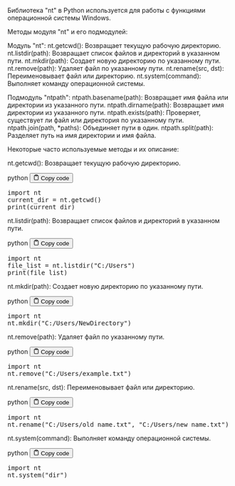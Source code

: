 <p>Библиотека "nt" в Python используется для работы с функциями операционной системы Windows.</p>
<p>Методы модуля "nt" и его подмодулей:</p>
<p>Модуль "nt":
nt.getcwd(): Возвращает текущую рабочую директорию.
nt.listdir(path): Возвращает список файлов и директорий в указанном пути.
nt.mkdir(path): Создает новую директорию по указанному пути.
nt.remove(path): Удаляет файл по указанному пути.
nt.rename(src, dst): Переименовывает файл или директорию.
nt.system(command): Выполняет команду операционной системы.</p>
<p>Подмодуль "ntpath":
ntpath.basename(path): Возвращает имя файла или директории из указанного пути.
ntpath.dirname(path): Возвращает имя директории из указанного пути.
ntpath.exists(path): Проверяет, существует ли файл или директория по указанному пути.
ntpath.join(path, *paths): Объединяет пути в один.
ntpath.split(path): Разделяет путь на имя директории и имя файла.</p>
<p>Некоторые часто используемые методы и их описание:</p>
<p>nt.getcwd(): Возвращает текущую рабочую директорию.</p>
<div class="code-element">
<div class="lang-line">
  <text>python</text>
  <button class="copy-button"
          id="code7c278f79692c4c6401a99f41b4f14e24b"
          onclick="copyCode(code7c278f79692c4c6401a99f41b4f14e24, code7c278f79692c4c6401a99f41b4f14e24b)">
    <svg stroke="currentColor"
         fill="none"
         stroke-width="2"
         viewBox="0 0 24 24"
         stroke-linecap="round"
         stroke-linejoin="round"
         class="h-4 w-4"
         height="1em"
         width="1em"
         xmlns="http://www.w3.org/2000/svg">
      <path d="M16 4h2a2 2 0 0 1 2 2v14a2 2 0 0 1-2 2H6a2 2 0 0 1-2-2V6a2 2 0 0 1 2-2h2"></path>
      <rect x="8" y="2" width="8" height="4" rx="1" ry="1"></rect>
    </svg>
    <text>Copy code</text>
  </button>

</div>
<div class="code" id="code7c278f79692c4c6401a99f41b4f14e24"><div class="highlight"><pre><span></span><span class="kn">import</span> <span class="nn">nt</span>
<span class="n">current_dir</span> <span class="o">=</span> <span class="n">nt</span><span class="o">.</span><span class="n">getcwd</span><span class="p">()</span>
<span class="nb">print</span><span class="p">(</span><span class="n">current_dir</span><span class="p">)</span>
</pre></div></div>
</div>

<p>nt.listdir(path): Возвращает список файлов и директорий в указанном пути.</p>
<div class="code-element">
<div class="lang-line">
  <text>python</text>
  <button class="copy-button"
          id="codee286e497ed52151f85af45b495eb41ebb"
          onclick="copyCode(codee286e497ed52151f85af45b495eb41eb, codee286e497ed52151f85af45b495eb41ebb)">
    <svg stroke="currentColor"
         fill="none"
         stroke-width="2"
         viewBox="0 0 24 24"
         stroke-linecap="round"
         stroke-linejoin="round"
         class="h-4 w-4"
         height="1em"
         width="1em"
         xmlns="http://www.w3.org/2000/svg">
      <path d="M16 4h2a2 2 0 0 1 2 2v14a2 2 0 0 1-2 2H6a2 2 0 0 1-2-2V6a2 2 0 0 1 2-2h2"></path>
      <rect x="8" y="2" width="8" height="4" rx="1" ry="1"></rect>
    </svg>
    <text>Copy code</text>
  </button>

</div>
<div class="code" id="codee286e497ed52151f85af45b495eb41eb"><div class="highlight"><pre><span></span><span class="kn">import</span> <span class="nn">nt</span>
<span class="n">file_list</span> <span class="o">=</span> <span class="n">nt</span><span class="o">.</span><span class="n">listdir</span><span class="p">(</span><span class="s2">&quot;C:/Users&quot;</span><span class="p">)</span>
<span class="nb">print</span><span class="p">(</span><span class="n">file_list</span><span class="p">)</span>
</pre></div></div>
</div>

<p>nt.mkdir(path): Создает новую директорию по указанному пути.</p>
<div class="code-element">
<div class="lang-line">
  <text>python</text>
  <button class="copy-button"
          id="code75cece4fa78439eaa9fcaf2383d53c84b"
          onclick="copyCode(code75cece4fa78439eaa9fcaf2383d53c84, code75cece4fa78439eaa9fcaf2383d53c84b)">
    <svg stroke="currentColor"
         fill="none"
         stroke-width="2"
         viewBox="0 0 24 24"
         stroke-linecap="round"
         stroke-linejoin="round"
         class="h-4 w-4"
         height="1em"
         width="1em"
         xmlns="http://www.w3.org/2000/svg">
      <path d="M16 4h2a2 2 0 0 1 2 2v14a2 2 0 0 1-2 2H6a2 2 0 0 1-2-2V6a2 2 0 0 1 2-2h2"></path>
      <rect x="8" y="2" width="8" height="4" rx="1" ry="1"></rect>
    </svg>
    <text>Copy code</text>
  </button>

</div>
<div class="code" id="code75cece4fa78439eaa9fcaf2383d53c84"><div class="highlight"><pre><span></span><span class="kn">import</span> <span class="nn">nt</span>
<span class="n">nt</span><span class="o">.</span><span class="n">mkdir</span><span class="p">(</span><span class="s2">&quot;C:/Users/NewDirectory&quot;</span><span class="p">)</span>
</pre></div></div>
</div>

<p>nt.remove(path): Удаляет файл по указанному пути.</p>
<div class="code-element">
<div class="lang-line">
  <text>python</text>
  <button class="copy-button"
          id="codea22f32f5655b61718f050f8a77ee66afb"
          onclick="copyCode(codea22f32f5655b61718f050f8a77ee66af, codea22f32f5655b61718f050f8a77ee66afb)">
    <svg stroke="currentColor"
         fill="none"
         stroke-width="2"
         viewBox="0 0 24 24"
         stroke-linecap="round"
         stroke-linejoin="round"
         class="h-4 w-4"
         height="1em"
         width="1em"
         xmlns="http://www.w3.org/2000/svg">
      <path d="M16 4h2a2 2 0 0 1 2 2v14a2 2 0 0 1-2 2H6a2 2 0 0 1-2-2V6a2 2 0 0 1 2-2h2"></path>
      <rect x="8" y="2" width="8" height="4" rx="1" ry="1"></rect>
    </svg>
    <text>Copy code</text>
  </button>

</div>
<div class="code" id="codea22f32f5655b61718f050f8a77ee66af"><div class="highlight"><pre><span></span><span class="kn">import</span> <span class="nn">nt</span>
<span class="n">nt</span><span class="o">.</span><span class="n">remove</span><span class="p">(</span><span class="s2">&quot;C:/Users/example.txt&quot;</span><span class="p">)</span>
</pre></div></div>
</div>

<p>nt.rename(src, dst): Переименовывает файл или директорию.</p>
<div class="code-element">
<div class="lang-line">
  <text>python</text>
  <button class="copy-button"
          id="code70a2fc0d1eb212e64aa290195336fce6b"
          onclick="copyCode(code70a2fc0d1eb212e64aa290195336fce6, code70a2fc0d1eb212e64aa290195336fce6b)">
    <svg stroke="currentColor"
         fill="none"
         stroke-width="2"
         viewBox="0 0 24 24"
         stroke-linecap="round"
         stroke-linejoin="round"
         class="h-4 w-4"
         height="1em"
         width="1em"
         xmlns="http://www.w3.org/2000/svg">
      <path d="M16 4h2a2 2 0 0 1 2 2v14a2 2 0 0 1-2 2H6a2 2 0 0 1-2-2V6a2 2 0 0 1 2-2h2"></path>
      <rect x="8" y="2" width="8" height="4" rx="1" ry="1"></rect>
    </svg>
    <text>Copy code</text>
  </button>

</div>
<div class="code" id="code70a2fc0d1eb212e64aa290195336fce6"><div class="highlight"><pre><span></span><span class="kn">import</span> <span class="nn">nt</span>
<span class="n">nt</span><span class="o">.</span><span class="n">rename</span><span class="p">(</span><span class="s2">&quot;C:/Users/old_name.txt&quot;</span><span class="p">,</span> <span class="s2">&quot;C:/Users/new_name.txt&quot;</span><span class="p">)</span>
</pre></div></div>
</div>

<p>nt.system(command): Выполняет команду операционной системы.</p>
<div class="code-element">
<div class="lang-line">
  <text>python</text>
  <button class="copy-button"
          id="coded157a416a3264166f5655b7cc5998783b"
          onclick="copyCode(coded157a416a3264166f5655b7cc5998783, coded157a416a3264166f5655b7cc5998783b)">
    <svg stroke="currentColor"
         fill="none"
         stroke-width="2"
         viewBox="0 0 24 24"
         stroke-linecap="round"
         stroke-linejoin="round"
         class="h-4 w-4"
         height="1em"
         width="1em"
         xmlns="http://www.w3.org/2000/svg">
      <path d="M16 4h2a2 2 0 0 1 2 2v14a2 2 0 0 1-2 2H6a2 2 0 0 1-2-2V6a2 2 0 0 1 2-2h2"></path>
      <rect x="8" y="2" width="8" height="4" rx="1" ry="1"></rect>
    </svg>
    <text>Copy code</text>
  </button>

</div>
<div class="code" id="coded157a416a3264166f5655b7cc5998783"><div class="highlight"><pre><span></span><span class="kn">import</span> <span class="nn">nt</span>
<span class="n">nt</span><span class="o">.</span><span class="n">system</span><span class="p">(</span><span class="s2">&quot;dir&quot;</span><span class="p">)</span>
</pre></div></div>
</div>